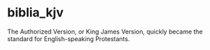 # biblia_kjv
The Authorized Version, or King James Version, quickly became the standard for English-speaking Protestants.
